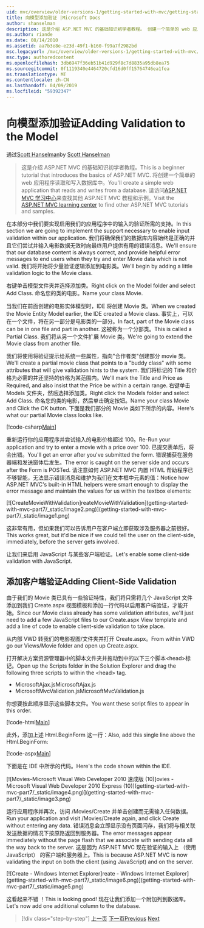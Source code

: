 ```yaml
---
uid: mvc/overview/older-versions-1/getting-started-with-mvc/getting-started-with-mvc-part7
title: 向模型添加验证 |Microsoft Docs
author: shanselman
description: 这是介绍 ASP.NET MVC 的基础知识初学者教程。 创建一个简单的 web 应用程序读取和写入数据库中。
ms.author: riande
ms.date: 08/14/2010
ms.assetid: aa7b3e8e-e23d-49f1-b160-f99a7f2982bd
msc.legacyurl: /mvc/overview/older-versions-1/getting-started-with-mvc/getting-started-with-mvc-part7
msc.type: authoredcontent
ms.openlocfilehash: 3db6947f36eb51b41d929f8c7d8835a95db8ea75
ms.sourcegitcommit: 0f1119340e4464720cfd16d0ff15764746ea1fea
ms.translationtype: MT
ms.contentlocale: zh-CN
ms.lasthandoff: 04/09/2019
ms.locfileid: "59392347"
---
```

# <a name="adding-validation-to-the-model"></a><span data-ttu-id="f9896-104">向模型添加验证</span><span class="sxs-lookup"><span data-stu-id="f9896-104">Adding Validation to the Model</span></span>

<span data-ttu-id="f9896-105">通过[Scott Hanselman](https://github.com/shanselman)</span><span class="sxs-lookup"><span data-stu-id="f9896-105">by [Scott Hanselman](https://github.com/shanselman)</span></span>

> <span data-ttu-id="f9896-106">这是介绍 ASP.NET MVC 的基础知识初学者教程。</span><span class="sxs-lookup"><span data-stu-id="f9896-106">This is a beginner tutorial that introduces the basics of ASP.NET MVC.</span></span> <span data-ttu-id="f9896-107">将创建一个简单的 web 应用程序读取和写入数据库中。</span><span class="sxs-lookup"><span data-stu-id="f9896-107">You'll create a simple web application that reads and writes from a database.</span></span> <span data-ttu-id="f9896-108">请访问[ASP.NET MVC 学习中心](../../../index.md)来查找其他 ASP.NET MVC 教程和示例。</span><span class="sxs-lookup"><span data-stu-id="f9896-108">Visit the [ASP.NET MVC learning center](../../../index.md) to find other ASP.NET MVC tutorials and samples.</span></span>


<span data-ttu-id="f9896-109">在本部分中我们要实现启用我们的应用程序中的输入的验证所需的支持。</span><span class="sxs-lookup"><span data-stu-id="f9896-109">In this section we are going to implement the support necessary to enable input validation within our application.</span></span> <span data-ttu-id="f9896-110">我们将确保我们的数据库内容始终是正确的并且它们尝试并输入电影数据无效时向最终用户提供有用的错误消息。</span><span class="sxs-lookup"><span data-stu-id="f9896-110">We'll ensure that our database content is always correct, and provide helpful error messages to end users when they try and enter Movie data which is not valid.</span></span> <span data-ttu-id="f9896-111">我们将开始将少量验证逻辑添加到电影类。</span><span class="sxs-lookup"><span data-stu-id="f9896-111">We'll begin by adding a little validation logic to the Movie class.</span></span>

<span data-ttu-id="f9896-112">右键单击模型文件夹并选择添加类。</span><span class="sxs-lookup"><span data-stu-id="f9896-112">Right click on the Model folder and select Add Class.</span></span> <span data-ttu-id="f9896-113">命名您的类的电影。</span><span class="sxs-lookup"><span data-stu-id="f9896-113">Name your class Movie.</span></span>

<span data-ttu-id="f9896-114">当我们在前面创建的电影实体模型时，IDE 将创建 Movie 类。</span><span class="sxs-lookup"><span data-stu-id="f9896-114">When we created the Movie Entity Model earlier, the IDE created a Movie class.</span></span> <span data-ttu-id="f9896-115">事实上，可以在一个文件，将在另一部分是电影类的一部分。</span><span class="sxs-lookup"><span data-stu-id="f9896-115">In fact, part of the Movie class can be in one file and part in another.</span></span> <span data-ttu-id="f9896-116">这被称为一个分部类。</span><span class="sxs-lookup"><span data-stu-id="f9896-116">This is called a Partial Class.</span></span> <span data-ttu-id="f9896-117">我们将从另一个文件扩展 Movie 类。</span><span class="sxs-lookup"><span data-stu-id="f9896-117">We're going to extend the Movie class from another file.</span></span>

<span data-ttu-id="f9896-118">我们将使用将验证提示给系统一些属性，指向"合作者类"创建部分 movie 类。</span><span class="sxs-lookup"><span data-stu-id="f9896-118">We'll create a partial movie class that points to a "buddy class" with some attributes that will give validation hints to the system.</span></span> <span data-ttu-id="f9896-119">我们将标记的 Title 和价格为必需的并还坚持的价格为某范围内。</span><span class="sxs-lookup"><span data-stu-id="f9896-119">We'll mark the Title and Price as Required, and also insist that the Price be within a certain range.</span></span> <span data-ttu-id="f9896-120">右键单击 Models 文件夹，然后选择添加类。</span><span class="sxs-lookup"><span data-stu-id="f9896-120">Right click the Models folder and select Add Class.</span></span> <span data-ttu-id="f9896-121">命名您的类的电影，然后单击确定按钮。</span><span class="sxs-lookup"><span data-stu-id="f9896-121">Name your class Movie and Click the OK button.</span></span> <span data-ttu-id="f9896-122">下面是我们部分的 Movie 类如下所示的内容。</span><span class="sxs-lookup"><span data-stu-id="f9896-122">Here's what our partial Movie class looks like.</span></span>

[!code-csharp[Main](getting-started-with-mvc-part7/samples/sample1.cs)]

<span data-ttu-id="f9896-123">重新运行你的应用程序并尝试输入的电影价格超过 100。</span><span class="sxs-lookup"><span data-stu-id="f9896-123">Re-Run your application and try to enter a movie with a price over 100.</span></span> <span data-ttu-id="f9896-124">已提交表单后，将会出错。</span><span class="sxs-lookup"><span data-stu-id="f9896-124">You'll get an error after you've submitted the form.</span></span> <span data-ttu-id="f9896-125">错误捕获在服务器端和发送窗体后发生。</span><span class="sxs-lookup"><span data-stu-id="f9896-125">The error is caught on the server side and occurs after the Form is POSTed.</span></span> <span data-ttu-id="f9896-126">请注意如何 ASP.NET MVC 内置 HTML 帮助程序已不够智能，无法显示错误消息和维护为我们在文本框中元素的值：</span><span class="sxs-lookup"><span data-stu-id="f9896-126">Notice how ASP.NET MVC's built-in HTML helpers were smart enough to display the error message and maintain the values for us within the textbox elements:</span></span>

[![C<span data-ttu-id="f9896-127">reateMovieWithValidation]</span><span class="sxs-lookup"><span data-stu-id="f9896-127">reateMovieWithValidation]</span></span>(getting-started-with-mvc-part7/_static/image2.png)](getting-started-with-mvc-part7/_static/image1.png)

<span data-ttu-id="f9896-128">这非常有用，但如果我们可以告诉用户在客户端立即获取涉及服务器之前很好。</span><span class="sxs-lookup"><span data-stu-id="f9896-128">This works great, but it'd be nice if we could tell the user on the client-side, immediately, before the server gets involved.</span></span>

<span data-ttu-id="f9896-129">让我们来启用 JavaScript 与某些客户端验证。</span><span class="sxs-lookup"><span data-stu-id="f9896-129">Let's enable some client-side validation with JavaScript.</span></span>

## <a name="adding-client-side-validation"></a><span data-ttu-id="f9896-130">添加客户端验证</span><span class="sxs-lookup"><span data-stu-id="f9896-130">Adding Client-Side Validation</span></span>

<span data-ttu-id="f9896-131">由于我们的 Movie 类已具有一些验证特性，我们将只需将几个 JavaScript 文件添加到我们 Create.aspx 视图模板和添加一行代码以启用客户端验证，才能开始。</span><span class="sxs-lookup"><span data-stu-id="f9896-131">Since our Movie class already has some validation attributes, we'll just need to add a few JavaScript files to our Create.aspx View template and add a line of code to enable client-side validation to take place.</span></span>

<span data-ttu-id="f9896-132">从内部 VWD 转我们的电影视图/文件夹并打开 Create.aspx。</span><span class="sxs-lookup"><span data-stu-id="f9896-132">From within VWD go our Views/Movie folder and open up Create.aspx.</span></span>

<span data-ttu-id="f9896-133">打开解决方案资源管理器中的脚本文件夹并拖动到中的以下三个脚本&lt;head&gt;标记。</span><span class="sxs-lookup"><span data-stu-id="f9896-133">Open up the Scripts folder in the Solution Explorer and drag the following three scripts to within the &lt;head&gt; tag.</span></span>

- <span data-ttu-id="f9896-134">MicrosoftAjax.js</span><span class="sxs-lookup"><span data-stu-id="f9896-134">MicrosoftAjax.js</span></span>
- <span data-ttu-id="f9896-135">MicrosoftMvcValidation.js</span><span class="sxs-lookup"><span data-stu-id="f9896-135">MicrosoftMvcValidation.js</span></span>

<span data-ttu-id="f9896-136">你想要按此顺序显示这些脚本文件。</span><span class="sxs-lookup"><span data-stu-id="f9896-136">You want these script files to appear in this order.</span></span>

[!code-html[Main](getting-started-with-mvc-part7/samples/sample2.html)]

<span data-ttu-id="f9896-137">此外，添加上述 Html.BeginForm 这一行：</span><span class="sxs-lookup"><span data-stu-id="f9896-137">Also, add this single line above the Html.BeginForm:</span></span>

[!code-aspx[Main](getting-started-with-mvc-part7/samples/sample3.aspx)]

<span data-ttu-id="f9896-138">下面是在 IDE 中所示的代码。</span><span class="sxs-lookup"><span data-stu-id="f9896-138">Here's the code shown within the IDE.</span></span>

[![M<span data-ttu-id="f9896-139">ovies-Microsoft Visual Web Developer 2010 速成版 (10)]</span><span class="sxs-lookup"><span data-stu-id="f9896-139">ovies - Microsoft Visual Web Developer 2010 Express (10)]</span></span>(getting-started-with-mvc-part7/_static/image4.png)](getting-started-with-mvc-part7/_static/image3.png)

<span data-ttu-id="f9896-140">运行应用程序并再次，访问 /Movies/Create 并单击创建而无需输入任何数据。</span><span class="sxs-lookup"><span data-stu-id="f9896-140">Run your application and visit /Movies/Create again, and click Create without entering any data.</span></span> <span data-ttu-id="f9896-141">错误消息会立即显示没有页面闪存，我们将与相关联发送数据的情况下按原路返回到服务器。</span><span class="sxs-lookup"><span data-stu-id="f9896-141">The error messages appear immediately without the page flash that we associate with sending data all the way back to the server.</span></span> <span data-ttu-id="f9896-142">这是因为 ASP.NET MVC 现在验证的输入上 （使用 JavaScript） 的客户端和服务器上。</span><span class="sxs-lookup"><span data-stu-id="f9896-142">This is because ASP.NET MVC is now validating the input on both the client (using JavaScript) and on the server.</span></span>

[![C<span data-ttu-id="f9896-143">reate - Windows Internet Explorer]</span><span class="sxs-lookup"><span data-stu-id="f9896-143">reate - Windows Internet Explorer]</span></span>(getting-started-with-mvc-part7/_static/image6.png)](getting-started-with-mvc-part7/_static/image5.png)

<span data-ttu-id="f9896-144">这看起来不错 ！</span><span class="sxs-lookup"><span data-stu-id="f9896-144">This is looking good!</span></span> <span data-ttu-id="f9896-145">现在让我们添加一个附加列到数据库。</span><span class="sxs-lookup"><span data-stu-id="f9896-145">Let's now add one additional column to the database.</span></span>

> [!div class="step-by-step"]
> <span data-ttu-id="f9896-146">[上一页](getting-started-with-mvc-part6.md)
> [下一页](getting-started-with-mvc-part8.md)</span><span class="sxs-lookup"><span data-stu-id="f9896-146">[Previous](getting-started-with-mvc-part6.md)
[Next](getting-started-with-mvc-part8.md)</span></span>
